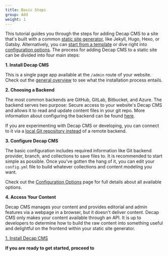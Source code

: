 ```yaml
---
title: Basic Steps
group: Add
weight: 1
---
```


This tutorial guides you through the steps for adding Decap CMS to a site that's built with a common [static site generator](https://www.staticgen.com/), like Jekyll, Hugo, Hexo, or Gatsby.
Alternatively, you can [start from a template](/docs/start-with-a-template) or dive right into [configuration options](/docs/configuration-options). The process for adding Decap CMS to a static site can be divided into four main steps:

**1. Install Decap CMS**

This is a single page app available at the `/admin` route of your website.
Check out the [general overview](/docs/intro/) to see what the installation process entails.

**2. Choosing a Backend**

The most common backends are GitHub, GitLab, Bitbucket, and Azure. The backend serves two purpose: Secure access to your website's Decap CMS and allows it to read and update content files in your git repo. More information about configuring the backend can be found [here](/docs/backends-overview/).

If you are experimenting with Decap CMS or developing, you can connect to it via a [local Git repository instead](/docs/working-with-a-local-git-repository/) of a remote backend.

**3. Configure Decap CMS**

The basic configuration includes required information like Git backend provider, branch, and collections to save files to.
It is recommended to start simple as possible. Once you've gotten the hang of it, you can edit your `config.yml` file to 
build whatever collections and content modeling you want.

Check out the [Configuration Options](/docs/configuration-options/) page for full details about all available options.

**4. Access Your Content**

Decap CMS manages your content and provides editorial and admin features via a webpage in a browser, but it doesn't deliver content. Decap CMS only makes your content available through an API. It is up to developers to determine how to build the raw content into something useful and delightful on the frontend within your static site generator.

<div>
    <div class="right">
        <a href="/docs/install-decap-cms/" class="button">1. Install Decap CMS</a>
    </div>
    <p>
        <strong>If you are ready to get started, proceed to</strong>
    </p>
</div>
